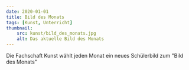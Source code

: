 ```yaml
---
date: 2020-01-01
title: Bild des Monats
tags: [Kunst, Unterricht]
thumbnail: 
    src: kunst/bild_des_monats.jpg
    alt: Das aktuelle Bild des Monats
---
```

<p>Die Fachschaft Kunst wählt jeden Monat ein neues Schülerbild zum "Bild des Monats"</p>
<gallery images="/images/kunst/bild_des_monats/april23_max_werner.jpg,/images/kunst/bild_des_monats/april23_raya_dobreva.jpg" captions="Max Werner,Raya Dobreva"></gallery>

